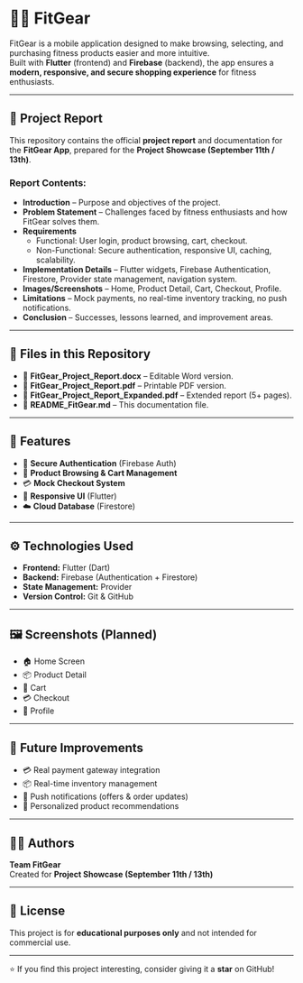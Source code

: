 # 🏋️‍♂️ FitGear

FitGear is a mobile application designed to make browsing, selecting, and purchasing fitness products easier and more intuitive.  
Built with **Flutter** (frontend) and **Firebase** (backend), the app ensures a **modern, responsive, and secure shopping experience** for fitness enthusiasts.

---

## 📖 Project Report

This repository contains the official **project report** and documentation for the **FitGear App**, prepared for the **Project Showcase (September 11th / 13th)**.  

### Report Contents:
- **Introduction** – Purpose and objectives of the project.  
- **Problem Statement** – Challenges faced by fitness enthusiasts and how FitGear solves them.  
- **Requirements**  
  - Functional: User login, product browsing, cart, checkout.  
  - Non-Functional: Secure authentication, responsive UI, caching, scalability.  
- **Implementation Details** – Flutter widgets, Firebase Authentication, Firestore, Provider state management, navigation system.  
- **Images/Screenshots** – Home, Product Detail, Cart, Checkout, Profile.  
- **Limitations** – Mock payments, no real-time inventory tracking, no push notifications.  
- **Conclusion** – Successes, lessons learned, and improvement areas.  

---

## 📂 Files in this Repository

- 📄 **FitGear_Project_Report.docx** – Editable Word version.  
- 📄 **FitGear_Project_Report.pdf** – Printable PDF version.  
- 📄 **FitGear_Project_Report_Expanded.pdf** – Extended report (5+ pages).  
- 📘 **README_FitGear.md** – This documentation file.  

---

## 🚀 Features

- 🔐 **Secure Authentication** (Firebase Auth)  
- 🛒 **Product Browsing & Cart Management**  
- 💳 **Mock Checkout System**  
- 📱 **Responsive UI** (Flutter)  
- ☁️ **Cloud Database** (Firestore)  

---

## ⚙️ Technologies Used

- **Frontend:** Flutter (Dart)  
- **Backend:** Firebase (Authentication + Firestore)  
- **State Management:** Provider  
- **Version Control:** Git & GitHub  

---

## 🖼️ Screenshots (Planned)

- 🏠 Home Screen  
- 📦 Product Detail  
- 🛒 Cart  
- 💳 Checkout  
- 👤 Profile  

---

## 🔮 Future Improvements

- 💳 Real payment gateway integration  
- 📦 Real-time inventory management  
- 🔔 Push notifications (offers & order updates)  
- 🤖 Personalized product recommendations  

---

## 👨‍💻 Authors

**Team FitGear**  
Created for **Project Showcase (September 11th / 13th)**  

---

## 📜 License

This project is for **educational purposes only** and not intended for commercial use.  

---
⭐ If you find this project interesting, consider giving it a **star** on GitHub!
